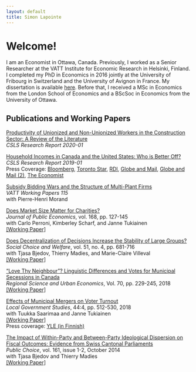 ```yaml
---
layout: default
title: Simon Lapointe
---
```

# Welcome!

I am an Economist in Ottawa, Canada. Previously, I worked as a Senior Researcher at the VATT Institute for Economic Research in Helsinki, Finland. I completed my PhD in Economics in 2016 jointly at the University of Fribourg in Switzerland and the University of Avignon in France. My dissertation is available [here](https://tel.archives-ouvertes.fr/tel-01503032). Before that, I received a MSc in Economics from the London School of Economics and a BScSoc in Economics from the University of Ottawa.

## Publications and Working Papers

[Productivity of Unionized and Non-Unionized Workers in the Construction Sector: A Review of the Literature](http://www.csls.ca/reports/csls2020-01.pdf)  
*CSLS Research Report 2020-01*  

[Household Incomes in Canada and the United States: Who is Better Off?](http://www.csls.ca/reports/csls2019-01.pdf)  
*CSLS Research Report 2019-01*  
Press Coverage: [Bloomberg](https://www.bloomberg.com/opinion/articles/2019-08-29/america-s-middle-class-is-losing-ground-to-canada-s), [Toronto Star](https://www.thestar.com/business/2019/08/29/most-canadians-are-now-better-off-than-most-americans.html), [RDI](https://ici.radio-canada.ca/nouvelle/1309684/richesse-canadiens-americains-etude-gerald-fillion), [Globe and Mail](https://www.theglobeandmail.com/business/commentary/article-most-canadian-households-better-off-financially-than-american/), [Globe and Mail (2)](https://www.theglobeandmail.com/business/commentary/article-is-canadas-labour-intensive-economic-strategy-working/), [The Economist](https://www.economist.com/special-report/2019/07/25/redistribution-and-innovation-drive-canadas-changing-economy)

[Subsidy Bidding Wars and the Structure of Multi-Plant Firms](http://www.doria.fi/bitstream/handle/10024/166937/wp115.pdf)  
*VATT Working Papers 115*  
with Pierre-Henri Morand

[Does Market Size Matter for Charities?](https://doi.org/10.1016/j.jpubeco.2018.10.003)  
*Journal of Public Economics*, vol. 168, pp. 127-145  
with Carlo Perroni, Kimberley Scharf, and Janne Tukiainen  
[\[Working Paper\]](https://warwick.ac.uk/fac/soc/economics/research/centres/cage/manage/publications/226-2015_scharf.pdf)

[Does Decentralization of Decisions Increase the Stability of Large Groups?](https://link.springer.com/article/10.1007%2Fs00355-018-1133-5)  
*Social Choice and Welfare*,  vol. 51, no. 4, pp. 681-716  
with Tjasa Bjedov, Thierry Madies, and Marie-Claire Villeval  
[\[Working Paper\]](https://www.iza.org/publications/dp/11364/does-decentralization-of-decisions-increase-the-stability-of-large-groups)

[“Love Thy Neighbour”? Linguistic Differences and Votes for Municipal Secessions in Canada](https://doi.org/10.1016/j.regsciurbeco.2018.04.008)  
*Regional Science and Urban Economics*, Vol. 70, pp. 229-245, 2018  
[\[Working Paper\]](http://vatt.fi/documents/2956369/6462785/wp107.pdf/c94cbacd-1867-4c96-925a-b8de4f708705/wp107.pdf.pdf)

[Effects of Municipal Mergers on Voter Turnout](https://www.tandfonline.com/doi/full/10.1080/03003930.2018.1465936)  
*Local Government Studies*, 44:4, pp. 512-530, 2018  
with Tuukka Saarimaa and Janne Tukiainen  
[\[Working Paper\]](http://vatt.fi/documents/2956369/6462785/wp106.pdf/8235afba-43b9-4053-834d-6fa626a1839e/wp106.pdf.pdf)  
Press coverage: [YLE (in Finnish)](https://yle.fi/uutiset/3-10135736)

[The Impact of Within-Party and Between-Party Ideological Dispersion on Fiscal Outcomes: Evidence from Swiss Cantonal Parliaments](http://link.springer.com/article/10.1007/s11127-013-0149-8)  
*Public Choice*, vol. 161, issue 1-2, October 2014  
with Tjasa Bjedov and Thierry Madies  
[\[Working Paper\]](http://econpapers.repec.org/paper/gatwpaper/1435.htm)
